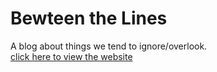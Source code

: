 # Bewteen the Lines 
A blog about things we tend to ignore/overlook.<br>
 <a href="https://aloo1302.github.io/Blog/"> click here to view the website</a>
